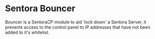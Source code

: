 # Sentora Bouncer

Bouncer is a SentoraCP module to aid 'lock down' a Sentora Server, it prevents access to the control panel to IP addresses that have not been added to it's whitelist.


